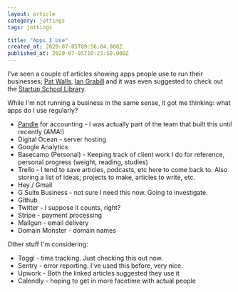 ```yaml
---
layout: article
category: jottings
tags: jottings

title: "Apps I Use"
created_at: 2020-07-05T09:56:04.000Z
published_at: 2020-07-05T10:23:50.000Z
---
```

I've seen a couple of articles showing apps people use to run their businesses; [Pat Walls](https://patwalls.com/apps-services-that-i-pay-for), [Ian Grabill](https://www.iangrabill.com/apps-that-i-use-to-run-my-businesses/) and it was even suggested to check out the [Startup School Library](https://www.startupschool.org/library).

While I'm not running a business in the same sense, it got me thinking: what apps do I use regularly?

*   [Pandle](https://my.pandle.com/) for accounting - I was actually part of the team that built this until recently (AMA!)
*   Digital Ocean - server hosting
*   Google Analytics
*   Basecamp (Personal) - Keeping track of client work I do for reference, personal progress (weight, reading, studies)
*   Trello - I tend to save articles, podcasts, etc here to come back to. Also storing a list of ideas; projects to make, articles to write, etc.
*   Hey / Gmail
*   G Suite Business - not sure I need this now. Going to investigate.
*   Github
*   Twitter - I suppose it counts, right?
*   Stripe - payment processing
*   Mailgun - email delivery
*   Domain Monster - domain names

Other stuff I'm considering:

*   Toggl - time tracking. Just checking this out now.
*   Sentry - error reporting. I've used this before, very nice.
*   Upwork - Both the linked articles suggested they use it
*   Calendly - hoping to get in more facetime with actual people
